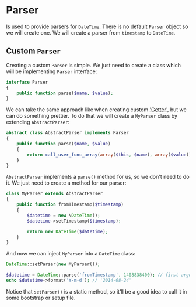 # Parser
Is used to provide parsers for `DateTime`. There is no default `Parser` object so we will create
one. We will create a parser from `timestamp` to `DateTime`.

## Custom `Parser`
Creating a custom `Parser` is simple. We just need to create a class which will be implementing `Parser`
interface:
```php
interface Parser
{	
	public function parse($name, $value);
}
```
We can take the same approach like when creating custom ['Getter'](getter.md), but we can do something
prettier. To do that we will create a `MyParser` class by extending `AbstractParser`:
```php
abstract class AbstractParser implements Parser
{	
	public function parse($name, $value)
	{
		return call_user_func_array(array($this, $name), array($value));
	}
}
```
`AbstractParser` implements a `parse()` method for us, so we don't need to do it. We just need to create
a method for our parser:
```php
class MyParser extends AbstractParser
{
	public function fromTimestamp($timestamp)
	{
		$datetime = new \DateTime();
		$datetime->setTimestamp($timestamp);

		return new DateTime($datetime);
	}
}
```

And now we can inject `MyParser` into a `DateTime` class:
```php
DateTime::setParser(new MyParser());

$datetime = DateTime::parse('fromTimestamp', 1408838400); // first argument is a name of the method in MyParser class
echo $datetime->format('Y-m-d'); // '2014-08-24'
```
Notice that `setParser()` is a static method, so it'll be a good idea to call it in some bootstrap or setup file.